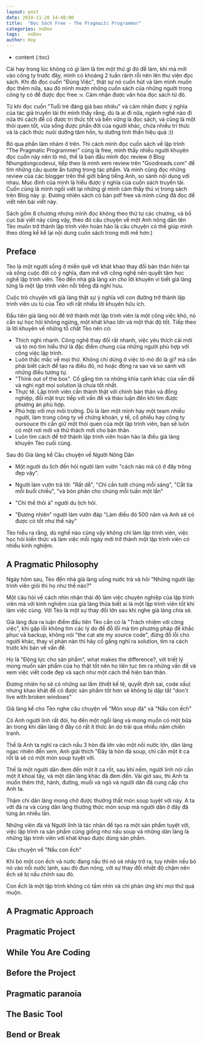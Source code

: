 ```yaml
---
layout: post
date: 2018-11-20 14:48:00
title:  "Đọc Sách Free - The Pragmaitc Programmer"
categories: noDev
tags:   noDev
author: Huy
---
```

* content
{:toc}

Cái hay trong lúc không có gì làm là tìm một thứ gì đó để làm, khi mà mới vào công ty trước đây, mình có khoảng 2 tuần rãnh rỗi nên lên thư viện đọc sách. Khi đó đọc cuốn "Đúng Việc", thật sự nó cuốn hút và làm mình muốn đọc thêm nữa, sau đó mình mượn những cuốn sách của những người trong công ty có để được đọc free :v. Cảm nhận được văn hóa đọc sách từ đó.






Từ khi đọc cuốn "Tuổi trẻ đáng giá bao nhiêu" và cảm nhận được ý nghĩa của tác giả truyền tải thì mình thấy rằng, dù là ai đi nữa, ngành nghề nào đi nữa thì cách để có được tri thức tốt và bền vững là đọc sách, và cũng là một thói quen tốt, vừa sống được phần đời của người khác, chứa nhiều tri thức và là cách thức nuôi dưỡng tâm hồn, tu dưỡng tinh thần hiệu quả :))

Bỏ qua phần lảm nhảm ở trên. Thì cách mình đọc cuốn sách về lập trình "The Pragmatic Programmer" cũng là free, mình thấy nhiều người khuyên đọc cuốn này nên tò mò, thế là ban đầu mình đọc review ở Blog Nhungdongcodevui, tiếp theo là mình xem review trên "Goodreads.com" để tìm những câu quote ấn tượng trong tác phẩm. Và mình cũng đọc những review của các blogger trên thế giới bằng tiếng Anh, so sánh nội dung với nhau. Mục đính của mình là hiểu được ý nghĩa của cuốn sách truyền tải. Cuốn cùng là mình ngồi viết lại những gì mình cảm thấy thú vị trong sách trên Blog này :p. Đương nhiên sách có bản pdf free và mình cũng đã đọc để viết nên bài viết này.

Sách gồm 8 chương nhưng mình đọc không theo thứ tự các chương, và bố cục bài viết này cũng vậy, theo đó câu chuyện về một Anh nông dân tên Tèo muốn trở thành lập trình viên hoàn hảo là câu chuyện có thể giúp mình theo dòng kể kể lại nội dung cuốn sách trong mới mẽ hơn:)
 

## Preface

Tèo là một người sống ở miền quê với khát khao thay đổi bản thân hiện tại và sống cuộc đời có ý nghĩa, đam mê với công nghệ nên quyết tâm học nghề lập trình viên.
Tèo đến nhà già làng xin cho lời khuyên vì biết già làng từng là một lập trình viên nỗi tiếng đã nghỉ hưu. 

Cuộc trò chuyện với già làng thật sự ý nghĩa với con đường trở thành lập trình viên ưu tú của Tèo với rất nhiều lời khuyên hữu ích.

Đầu tiên già làng nói để trở thành một lập trình viên là một công việc khó, nó cần sự học hỏi không ngừng, một khát khao lớn và một thái độ tốt. Tiếp theo là lời khuyên về những tố chất Tèo nên có:

- Thích nghi nhanh. Công nghệ thay đổi rất nhanh, việc yêu thích cái mới và tò mò tìm hiểu thử là đặc điểm chung của những người phù hợp với công việc lập trình.
- Luôn thắc mắc về mọi thứ. Không chỉ dừng ở việc tò mò đó là gì? mà cần phải biết cách để tạo ra điều đó, nó hoặc động ra sao và so sánh với những điều tương tự.
- "Think out of the box". Cố gắng tìm ra những khía cạnh khác của vấn đề và nghi ngờ mọi solution là chưa tốt nhất.
- Thực tế. Lập trình viên cần thành thật với chính bản thân và đồng nghiệp, đối mặt trực tiếp với vấn đề và thảo luận đến khi tìm được phương án phù hợp.
- Phù hợp với mọi môi trường. Dù là làm một mình hay một team nhiều người, làm trong công ty về chứng khoán, y tế, cổ phiếu hay công ty oursouce thì cần giữ một thói quen của một lập trình viên, bạn sẽ luôn có một nơi mới và thử thách mới cho bản thân.
- Luôn tìm cách để trở thành lập trình viên hoàn hảo là điều già làng khuyên Tèo cuối cùng.

Sau đó Già làng kể Câu chuyện về Người Nông Dân

- Một người du lịch đến hỏi người làm vườn "cách nào mà cỏ ở đây trông đẹp vậy".

- Người làm vườn trả lời: "Rất dễ", "Chỉ cần tưới chúng mỗi sáng", "Cắt tỉa mỗi buổi chiều", "và bón phân cho chúng mỗi tuần một lần"

- "Chỉ thế thôi à" người du lịch hỏi.
- "Đương nhiên" người làm vườn đáp "Làm điều đó 500 năm và Anh sẽ có được cỏ tốt như thế này"

Tèo hiểu ra rằng, dù nghề nào cũng vậy không chỉ làm lập trình viên, việc học hỏi kiến thức và làm việc mỗi ngày mới trở thành một lập trình viên có nhiều kinh nghiệm.


## A Pragmatic Philosophy

Ngày hôm sau, Tèo đến nhà già làng uống nước trà và hỏi "Những người lập trình viên giỏi thì họ như thế nào?"

Một câu hỏi về cách nhìn nhận thái độ làm việc chuyên nghiệp của lập trình viên mà với kinh nghiệm của già làng thừa biết ai là một lập trình viên tốt khi làm việc cùng. Với Tèo là một sự thay đổi lớn sau khi nghe già làng chia sẻ.

Già làng đưa ra luận điểm đầu tiên Tèo cần có là "Trách nhiệm với công việc", khi gặp lỗi không tìm các lý do để đỗ lỗi mà tìm phương pháp để khắc phục và backup, không nói "the cat ate my source code", đừng đỗ lỗi cho người khác, thay vì phàn nàn thì hãy cố gắng nghĩ ra solution, tìm ra cách trước khi bàn về vấn đề.

Họ là "Động lực cho sản phẩm", what makes the difference?, với triết lý mong muốn sản phẩm của họ thật tốt nên họ liên tục tìm ra những vấn đề và xem việc viết code đẹp và sạch như một cách thể hiện bản thân.

Đương nhiên họ sẽ có những sai lầm (thiết kế tệ, quyết định sai, code xấu) nhưng khao khát để có được sản phẩm tốt hơn sẽ không bị dập tắt "don't live with broken windows"

Già làng kể cho Tèo nghe câu chuyện về "Món soup đá" và "Nấu con ếch"

Có Anh người lính rất đói, họ đến một ngồi làng và mong muốn có một bữa ăn trong khi dân làng ở đây có rất ít thức ăn do trải qua nhiều năm chiến tranh.

Thế là Anh ta nghĩ ra cách nấu 3 hòn đá lớn vào một nồi nước lớn, dân làng ngạc nhiên đến xem, Anh giải thích "Đây là hòn đá soup, chỉ cần một ít ca rốt là sẽ có một món soup tuyệt vời. 

Thế là một người dân đem đến một ít ca rốt, sau khi nếm, người lính nói cần một ít khoai tây, và một dân làng khác đã đem đến. Vài giờ sau, thì Anh ta muốn thêm thịt, hành, đường, muối và ngò và người dân đã cung cấp cho Anh ta.

Thậm chí dân làng mong chờ được thưởng thất món soup tuyệt vời này. A ta vớt đá ra và cùng dân làng thưởng thức món soup mà người dân ở đây đã từng ăn nhiều lần.

Những viên đá và Người lính là tác nhân để tạo ra một sản phẩm tuyệt vời, việc lập trình ra sản phẩm cũng giống như nấu soup và những dân làng là những lập trình viên với khát khao được dùng sản phẩm.

Câu chuyện về "Nấu con ếch"

Khi bỏ một con ếch và nước đang nấu thì nó sẽ nhảy trở ra, tuy nhiên nếu bỏ nó vào nồi nước lạnh, sau đó đun nóng, với sự thay đổi nhiệt độ chậm nên ếch sẽ bị nấu chính sau đó.

Con ếch là một lập trình không có tầm nhìn và chỉ phản ứng khi mọi thứ quá muộn.


## A Pragmatic Approach

## Pragmatic Project

## While You Are Coding

## Before the Project

## Pragmatic paranoia

## The Basic Tool

## Bend or Break

